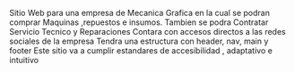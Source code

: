 Sitio Web para una empresa de Mecanica Grafica en la cual se podran comprar Maquinas ,repuestos e insumos.
Tambien se podra Contratar Servicio Tecnico y Reparaciones
Contara con accesos directos a las redes sociales de la empresa
Tendra una estructura con header, nav, main y footer
Este sitio va a cumplir estandares de accesibilidad , adaptativo e intuitivo
